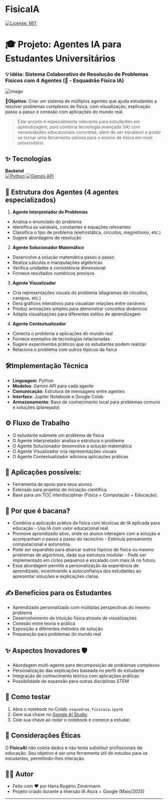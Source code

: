 # FisicaIA
[![License: MIT](https://img.shields.io/badge/License-MIT-yellow.svg)](https://opensource.org/licenses/MIT)

# 🎓 Projeto: Agentes IA para Estudantes Universitários
### 💡 Idéia: Sistema Colaborativo de Resolução de Problemas Físicos com 4 Agentes (🤖 - Esquadrão Física IA)
![image](https://github.com/user-attachments/assets/8215279b-d1be-40d6-b5aa-ea123739cab1)

**🎯Objetivo**: Criar um sistema de múltiplos agentes que ajuda estudantes a resolver problemas complexos de física, com visualização, explicação passo a passo e conexão com aplicações do mundo real.

>Este projeto é especialmente relevante para estudantes em aprendizagem, pois combina tecnologia avançada (IA) com necessidades educacionais concretas, além de ser escalável e poder se tornar uma ferramenta valiosa para o ensino de física em nível universitário.

## ✨ Tecnologias

**Backend**  
[![Python](https://img.shields.io/badge/Python-3.9+-3776AB.svg?logo=python)](https://www.python.org/)
[![Gemini API](https://img.shields.io/badge/Gemini_API-1.0-4285F4.svg?logo=google)](https://ai.google.dev/)

## 🧠 Estrutura dos Agentes (4 agentes especializados)

1. **Agente Interpretador de Problemas**
  * Analisa o enunciado do problema
  * Identifica as variáveis, constantes e equações relevantes
  * Classifica o tipo de problema (eletrostática, circuitos, magnetismo, etc.)
  * Sugere abordagens de resolução

2. **Agente Solucionador Matemático**
  * Desenvolve a solução matemática passo a passo
  * Realiza cálculos e manipulações algébricas
  * Verifica unidades e consistência dimensional
  * Fornece resultados numéricos precisos

3. **Agente Visualizador**
  * Cria representações visuais do problema (diagramas de circuitos, campos, etc.)
  * Gera gráficos interativos para visualizar relações entre variáveis
  * Produz animações simples para demonstrar conceitos dinâmicos
  * Adapta visualizações para diferentes estilos de aprendizagem

4. **Agente Contextualizador**
  * Conecta o problema a aplicações do mundo real
  * Fornece exemplos de tecnologias relacionadas
  * Sugere experimentos práticos que os estudantes podem realizar
  * Relaciona o problema com outros tópicos da física

## 🛠️Implementação Técnica
* **Linguagem**: Python
* **Modelos**: Gemini API para cada agente
* **Comunicação**: Estrutura de mensagens entre agentes
* **Interface**: Jupiter Notebook e Google Colab
* **Armazenamento**: Base de conhecimento local para problemas comuns e soluções (planejado)

## ⚙️ Fluxo de Trabalho
* O estudante submete um problema de física
* O Agente Interpretador analisa e estrutura o problema
* O Agente Solucionador desenvolve a solução matemática
* O Agente Visualizador cria representações visuais
* O Agente Contextualizador adiciona aplicações práticas

## 📌 Aplicações possíveis:
  * Ferramenta de apoio para seus alunos.
  * Extensão para projetos de iniciação científica.
  * Base para um TCC interdisciplinar (Física + Computação + Educação).

## 🚀 Por que é bacana?
* Combina a aplicação prática da física com técnicas de IA aplicada para educação - Usa IA com valor educacional real.
* Promove aprendizado ativo, onde os alunos interagem com a solução e acompanham o passo a passo do raciocínio - Estimula pensamento computacional e autonomia.
* Pode ser expandido para abarcar outros tópicos de física ou mesmo problemas de algoritmos, dada sua estrutura modular - Pode ser implementado em ciclos pequenos e escalado com mais IA no futuro.
* Essa abordagem permite a personalização da experiência de aprendizado, incentivando a autoconfiança dos estudantes ao apresentar soluções e explicações claras.

## ✍️ Benefícios para os Estudantes
  * Aprendizado personalizado com múltiplas perspectivas do mesmo problema
  * Desenvolvimento de intuição física através de visualizações
  * Conexão entre teoria e prática
  * Exposição a diferentes métodos de solução
  * Preparação para problemas do mundo real

## ✨ Aspectos Inovadores 🛡️
* Abordagem multi-agente para decomposição de problemas complexos
* Personalização das explicações baseada no perfil do estudante
* Integração de conhecimento teórico com aplicações práticas
* Possibilidade de expansão para outras disciplinas STEM

## 🚀 Como testar
 1. Abra o notebook no Colab:
`esquadrao_fisicaia.ipynb`
 2. Gere sua chave no [Google AI Studio](https://aistudio.google.com/app/apikey)
 3. Cole sua chave ao rodar o notebook e comece a estudar.

## 📄 Considerações Éticas
O **FisicaAI** não coleta dados e não tenta substituir profissionais da educação. Seu objetivo é ser uma ferramenta útil de estudos para os estudantes, permitindo-lhes interação.

## 👨‍💻 Autor
  * Feito com ❤️ por Hans Rogério Zimermann
  * Projeto criado durante a Imersão IA Alura + Google (Maio/2025)

---

